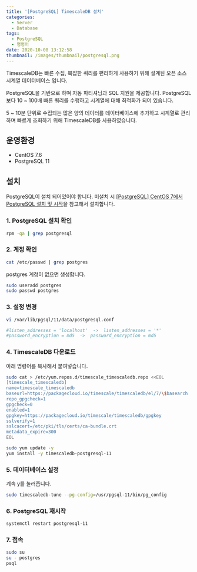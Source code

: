 ```yaml
---
title: '[PostgreSQL] TimescaleDB 설치'
categories:
  - Server
  - Database
tags:
  - PostgreSQL
  - 명령어
date: 2020-10-08 13:12:58
thumbnail: /images/thumbnail/postgresql.png
---
```


TimescaleDB는 빠른 수집, 복잡한 쿼리를 편리하게 사용하기 위해 설계된 오픈 소스 시계열 데이터베이스 입니다.

PostgreSQL을 기반으로 하며 자동 파티셔닝과 SQL 지원을 제공합니다. PostgreSQL 보다 10 ~ 100배 빠른 쿼리를 수행하고 시계열에 대해 최적화가 되어 있습니다.

5 ~ 10분 단위로 수집되는 많은 양의 데이터를 데이터베이스에 추가하고 시계열로 관리하며 빠르게 조회하기 위해 TimescaleDB를 사용하였습니다.

## 운영환경

- CentOS 7.6
- PostgreSQL 11

## 설치

PostgreSQL이 설치 되어있어야 합니다. 미설치 시 [[PostgreSQL] CentOS 7에서 PostgreSQL 설치 및 시작](https://hgko1207.github.io/2020/09/10/postgresql-1/)을 참고해서 설치합니다.

### 1. PostgreSQL 설치 확인

```bash
rpm -qa | grep postgresql
```

### 2. 계정 확인

```bash
cat /etc/passwd | grep postgres
```

postgres 계정이 없으면 생성합니다.

```bash
sudo useradd postgres
sudo passwd postgres
```

### 3. 설정 변경

```bash
vi /var/lib/pgsql/11/data/postgresql.conf

#listen_addresses = 'localhost'  ->  listen_addresses = '*'
#password_encryption = md5  ->  password_encryption = md5
```

### 4. TimescaleDB 다운로드

아래 명령어를 복사해서 붙여넣습니다.

```bash
sudo cat > /etc/yum.repos.d/timescale_timescaledb.repo <<EOL
[timescale_timescaledb]
name=timescale_timescaledb
baseurl=https://packagecloud.io/timescale/timescaledb/el/7/\$basearch
repo_gpgcheck=1
gpgcheck=0
enabled=1
gpgkey=https://packagecloud.io/timescale/timescaledb/gpgkey
sslverify=1
sslcacert=/etc/pki/tls/certs/ca-bundle.crt
metadata_expire=300
EOL
```

```bash
sudo yum update -y
yum install -y timescaledb-postgresql-11
```

### 5. 데이터베이스 설정

계속 y를 눌러줍니다.

```bash
sudo timescaledb-tune --pg-config=/usr/pgsql-11/bin/pg_config
```

### 6. PostgreSQL 재시작

```bash
systemctl restart postgresql-11
```

### 7. 접속

```bash
sudo su
su - postgres
psql
```
